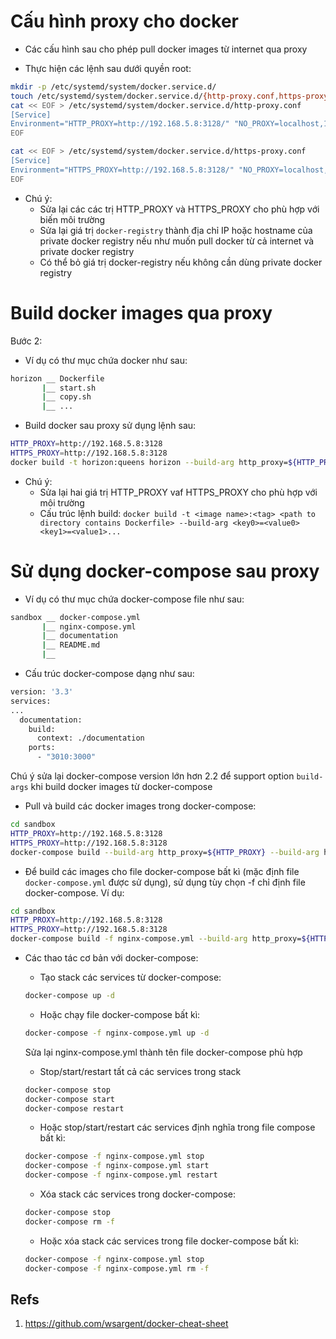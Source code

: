 # Cấu hình proxy cho docker
- Các cấu hình sau cho phép pull docker images từ internet qua proxy

- Thực hiện các lệnh sau dưới quyền root:

```sh
mkdir -p /etc/systemd/system/docker.service.d/
touch /etc/systemd/system/docker.service.d/{http-proxy.conf,https-proxy.conf}
cat << EOF > /etc/systemd/system/docker.service.d/http-proxy.conf
[Service]
Environment="HTTP_PROXY=http://192.168.5.8:3128/" "NO_PROXY=localhost,127.0.0.1,docker-registry"
EOF

cat << EOF > /etc/systemd/system/docker.service.d/https-proxy.conf
[Service]
Environment="HTTPS_PROXY=http://192.168.5.8:3128/" "NO_PROXY=localhost,127.0.0.1,docker-registry"
EOF
```

- Chú ý:
  - Sửa lại các các trị HTTP_PROXY và HTTPS_PROXY cho phù hợp với biến môi trường
  - Sửa lại giá trị ```docker-registry``` thành địa chỉ IP hoặc hostname của private docker registry nếu như muốn pull docker từ cả internet và private docker registry
  - Có thể bỏ giá trị docker-registry nếu không cần dùng private docker registry

# Build docker images qua proxy
Bước 2:
- Ví dụ có thư mục chứa docker như sau:

```sh
horizon __ Dockerfile
       |__ start.sh
       |__ copy.sh
       |__ ...
```
	   
- Build docker sau proxy sử dụng lệnh sau:

```sh
HTTP_PROXY=http://192.168.5.8:3128 
HTTPS_PROXY=http://192.168.5.8:3128 
docker build -t horizon:queens horizon --build-arg http_proxy=${HTTP_PROXY} --build-arg https_proxy=${HTTPS_PROXY}
```

- Chú ý:
  - Sửa lại hai giá trị HTTP_PROXY vaf HTTPS_PROXY cho phù hợp với môi trường
  - Cấu trúc lệnh build: ```docker build -t <image name>:<tag> <path to directory contains Dockerfile> --build-arg <key0>=<value0> <key1>=<value1>...```
  

# Sử dụng docker-compose sau proxy

- Ví dụ có thư mục chứa docker-compose file như sau:

```sh
sandbox __ docker-compose.yml
       |__ nginx-compose.yml
       |__ documentation
       |__ README.md
       |__ 
```

- Cấu trúc docker-compose dạng như sau:

```sh
version: '3.3'
services:
...
  documentation:
    build:
      context: ./documentation
    ports:
      - "3010:3000"
```

Chú ý sửa lại docker-compose version lớn hơn 2.2 để support option ```build-args``` khi build docker images từ docker-compose

- Pull và build các docker images trong docker-compose:

```sh
cd sandbox
HTTP_PROXY=http://192.168.5.8:3128 
HTTPS_PROXY=http://192.168.5.8:3128 
docker-compose build --build-arg http_proxy=${HTTP_PROXY} --build-arg https_proxy=${HTTPS_PROXY}
```

- Để build các images cho file docker-compose bất kì (mặc định file ```docker-compose.yml``` được sử dụng), sử dụng tùy chọn -f chỉ định file docker-compose. Ví dụ:

```sh
cd sandbox
HTTP_PROXY=http://192.168.5.8:3128 
HTTPS_PROXY=http://192.168.5.8:3128 
docker-compose build -f nginx-compose.yml --build-arg http_proxy=${HTTP_PROXY} --build-arg https_proxy=${HTTPS_PROXY}
```

- Các thao tác cơ bản với docker-compose:

  - Tạo stack các services từ docker-compose:
  
  ```sh
  docker-compose up -d
  ```
  
  - Hoặc chạy file docker-compose bất kì:
  
  ```sh
  docker-compose -f nginx-compose.yml up -d
  ```
  Sửa lại nginx-compose.yml thành tên file docker-compose phù hợp
  
  - Stop/start/restart tất cả các services trong stack
  
  ```sh
  docker-compose stop
  docker-compose start
  docker-compose restart
  ```
  
  - Hoặc stop/start/restart các services định nghĩa trong file compose bất kì:
  
  ```sh
  docker-compose -f nginx-compose.yml stop
  docker-compose -f nginx-compose.yml start
  docker-compose -f nginx-compose.yml restart
  ```
  
  - Xóa stack các services trong docker-compose:
  
  ```sh
  docker-compose stop
  docker-compose rm -f
  ```

  - Hoặc xóa stack các services trong file docker-compose bất kì:
  
  ```sh
  docker-compose -f nginx-compose.yml stop
  docker-compose -f nginx-compose.yml rm -f
  ```

Refs
---
1. https://github.com/wsargent/docker-cheat-sheet
